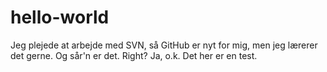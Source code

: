 # hello-world
Jeg plejede at arbejde med SVN, så GitHub er nyt for mig, men jeg lærerer det gerne. Og sår'n er det.
Right?
Ja, o.k. Det her er en test.

